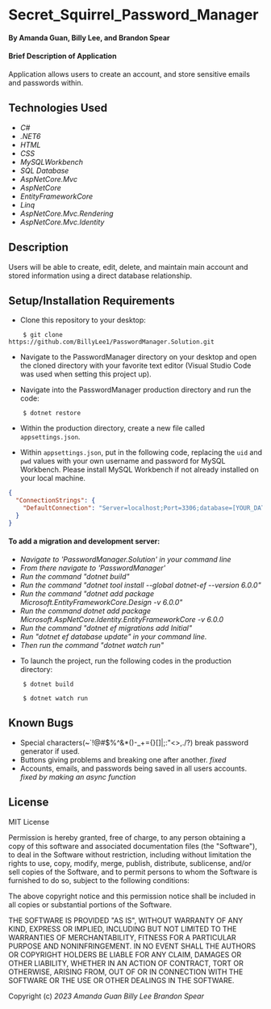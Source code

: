 # Secret_Squirrel_Password_Manager

#### By Amanda Guan, Billy Lee, and Brandon Spear

#### Brief Description of Application

Application allows users to create an account, and store sensitive emails and passwords within.


## Technologies Used

* _C#_
* _.NET6_
* _HTML_
* _CSS_
* _MySQLWorkbench_
* _SQL Database_
* _AspNetCore.Mvc_
* _AspNetCore_
* _EntityFrameworkCore_
* _Linq_
* _AspNetCore.Mvc.Rendering_
* _AspNetCore.Mvc.Identity_

## Description

Users will be able to create, edit, delete, and maintain main account and stored information using a direct database relationship.

## Setup/Installation Requirements

- Clone this repository to your desktop:

```
    $ git clone https://github.com/BillyLee1/PasswordManager.Solution.git
```

- Navigate to the PasswordManager directory on your desktop and open the cloned directory with your favorite text editor (Visual Studio Code was used when setting this project up).

- Navigate into the PasswordManager production directory and run the code:

```
    $ dotnet restore
```

- Within the production directory, create a new file called `appsettings.json`.

- Within `appsettings.json`, put in the following code, replacing the `uid` and `pwd` values with your own username and password for MySQL Workbench. Please install MySQL Workbench if not already installed on your local machine.

```json
{
  "ConnectionStrings": {
    "DefaultConnection": "Server=localhost;Port=3306;database=[YOUR_DATABASE_NAME];uid=[YOUR_ID];pwd=[YOUR_PASSWORD];"
  }
}
```

#### To add a migration and development server:
* _Navigate to 'PasswordManager.Solution' in your command line_
* _From there navigate to 'PasswordManager'_
* _Run the command "dotnet build"_
* _Run the command "dotnet tool install --global dotnet-ef --version 6.0.0"_
* _Run the command "dotnet add package Microsoft.EntityFrameworkCore.Design -v 6.0.0"_
* _Run the command dotnet add package Microsoft.AspNetCore.Identity.EntityFrameworkCore -v 6.0.0_
* _Run the command "dotnet ef migrations add Initial"_
* _Run "dotnet ef database update" in your command line._
* _Then run the command "dotnet watch run"_

- To launch the project, run the following codes in the production directory:

```
    $ dotnet build
```

```
    $ dotnet watch run
```

## Known Bugs

- Special characters(~`!@#$%^&*()-_+={}[]|\;:"<>,./?) break password generator if used.
- Buttons giving problems and breaking one after another. *fixed*
- Accounts, emails, and passwords being saved in all users accounts. *fixed by making an async function*

## License

MIT License

Permission is hereby granted, free of charge, to any person obtaining a copy
of this software and associated documentation files (the "Software"), to deal
in the Software without restriction, including without limitation the rights
to use, copy, modify, merge, publish, distribute, sublicense, and/or sell
copies of the Software, and to permit persons to whom the Software is
furnished to do so, subject to the following conditions:

The above copyright notice and this permission notice shall be included in all
copies or substantial portions of the Software.

THE SOFTWARE IS PROVIDED "AS IS", WITHOUT WARRANTY OF ANY KIND, EXPRESS OR
IMPLIED, INCLUDING BUT NOT LIMITED TO THE WARRANTIES OF MERCHANTABILITY,
FITNESS FOR A PARTICULAR PURPOSE AND NONINFRINGEMENT. IN NO EVENT SHALL THE
AUTHORS OR COPYRIGHT HOLDERS BE LIABLE FOR ANY CLAIM, DAMAGES OR OTHER
LIABILITY, WHETHER IN AN ACTION OF CONTRACT, TORT OR OTHERWISE, ARISING FROM,
OUT OF OR IN CONNECTION WITH THE SOFTWARE OR THE USE OR OTHER DEALINGS IN THE
SOFTWARE.

Copyright (c) _2023_ _Amanda Guan_ _Billy Lee_ _Brandon Spear_
